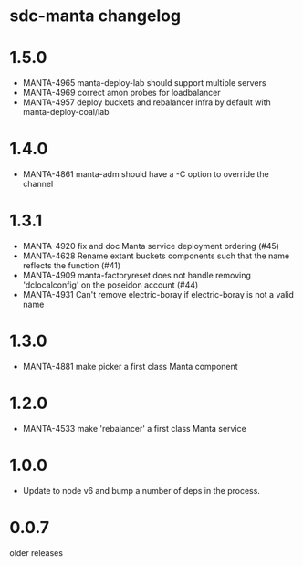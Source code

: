 # sdc-manta changelog

# 1.5.0

- MANTA-4965 manta-deploy-lab should support multiple servers
- MANTA-4969 correct amon probes for loadbalancer
- MANTA-4957 deploy buckets and rebalancer infra by default with manta-deploy-coal/lab

# 1.4.0

- MANTA-4861 manta-adm should have a -C option to override the channel

# 1.3.1

- MANTA-4920 fix and doc Manta service deployment ordering (#45)
- MANTA-4628 Rename extant buckets components such that the name reflects the function (#41)
- MANTA-4909 manta-factoryreset does not handle removing 'dclocalconfig' on the poseidon account (#44)
- MANTA-4931 Can't remove electric-boray if electric-boray is not a valid name

# 1.3.0

- MANTA-4881 make picker a first class Manta component

# 1.2.0

- MANTA-4533 make 'rebalancer' a first class Manta service

# 1.0.0

- Update to node v6 and bump a number of deps in the process.

# 0.0.7

older releases
